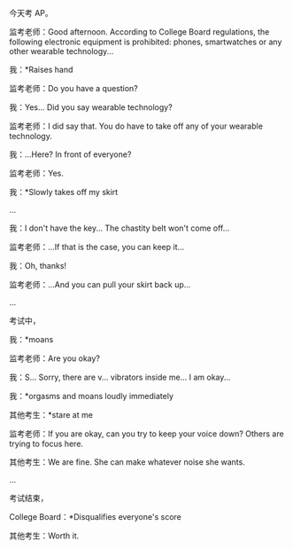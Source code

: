 今天考 AP。

监考老师：Good afternoon. According to College Board regulations, the following electronic equipment is prohibited: phones, smartwatches or any other wearable technology...

我：*Raises hand

监考老师：Do you have a question?

我：Yes... Did you say wearable technology?

监考老师：I did say that. You do have to take off any of your wearable technology.

我：...Here? In front of everyone?

监考老师：Yes.

我：*Slowly takes off my skirt

...

我：I don't have the key... The chastity belt won't come off...

监考老师：...If that is the case, you can keep it...

我：Oh, thanks!

监考老师：...And you can pull your skirt back up...

...

考试中，

我：*moans

监考老师：Are you okay?

我：S... Sorry, there are v... vibrators inside me... I am okay...

我：*orgasms and moans loudly immediately

其他考生：*stare at me

监考老师：If you are okay, can you try to keep your voice down? Others are trying to focus here.

其他考生：We are fine. She can make whatever noise she wants.

...

考试结束，

College Board：*Disqualifies everyone's score

其他考生：Worth it.
